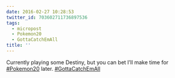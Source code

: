 ```yaml
---
date: 2016-02-27 10:28:53
twitter_id: 703602711736897536
tags:
  - micropost
  - Pokemon20
  - GottaCatchEmAll
title: ''
---
```


Currently playing some Destiny, but you can bet I’ll make time for [#Pokemon20](https://twitter.com/hashtag/Pokemon20) later. [#GottaCatchEmAll](https://twitter.com/hashtag/GottaCatchEmAll)
